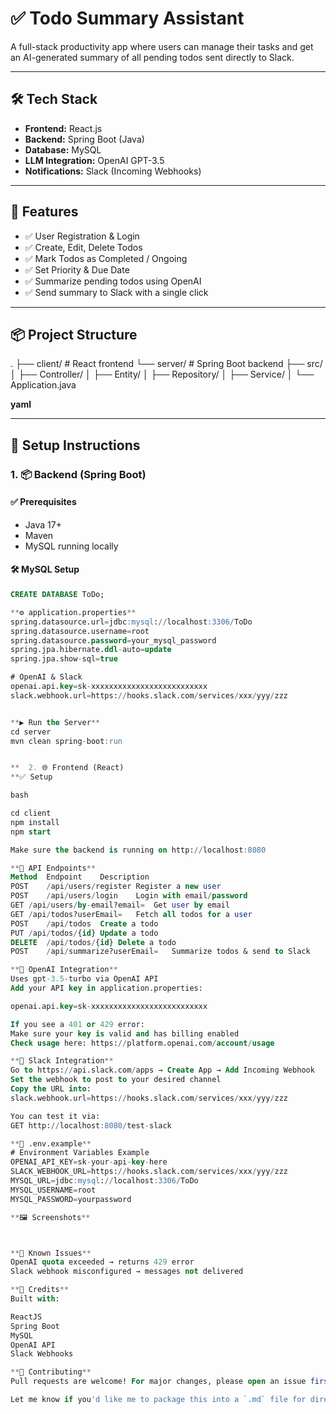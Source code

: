 # ✅ Todo Summary Assistant

A full-stack productivity app where users can manage their tasks and get an AI-generated summary of all pending todos sent directly to Slack.

---

## 🛠️ Tech Stack

- **Frontend:** React.js
- **Backend:** Spring Boot (Java)
- **Database:** MySQL
- **LLM Integration:** OpenAI GPT-3.5
- **Notifications:** Slack (Incoming Webhooks)

---

## 🚀 Features

- ✅ User Registration & Login
- ✅ Create, Edit, Delete Todos
- ✅ Mark Todos as Completed / Ongoing
- ✅ Set Priority & Due Date
- ✅ Summarize pending todos using OpenAI
- ✅ Send summary to Slack with a single click

---

## 📦 Project Structure
.
├── client/ # React frontend
└── server/ # Spring Boot backend
├── src/
│ ├── Controller/
│ ├── Entity/
│ ├── Repository/
│ ├── Service/
│ └── Application.java

**yaml**

---

## 🔧 Setup Instructions

### 1. 📦 Backend (Spring Boot)

#### ✅ Prerequisites
- Java 17+
- Maven
- MySQL running locally

#### 🛠️ MySQL Setup

```sql
CREATE DATABASE ToDo;

**⚙️ application.properties**
spring.datasource.url=jdbc:mysql://localhost:3306/ToDo
spring.datasource.username=root
spring.datasource.password=your_mysql_password
spring.jpa.hibernate.ddl-auto=update
spring.jpa.show-sql=true

# OpenAI & Slack
openai.api.key=sk-xxxxxxxxxxxxxxxxxxxxxxxxxx
slack.webhook.url=https://hooks.slack.com/services/xxx/yyy/zzz


**▶️ Run the Server**
cd server
mvn clean spring-boot:run


**  2. 🌐 Frontend (React)
**✅ Setup

bash

cd client
npm install
npm start

Make sure the backend is running on http://localhost:8080

**📡 API Endpoints**
Method	Endpoint	Description
POST	/api/users/register	Register a new user
POST	/api/users/login	Login with email/password
GET	/api/users/by-email?email=	Get user by email
GET	/api/todos?userEmail=	Fetch all todos for a user
POST	/api/todos	Create a todo
PUT	/api/todos/{id}	Update a todo
DELETE	/api/todos/{id}	Delete a todo
POST	/api/summarize?userEmail=	Summarize todos & send to Slack

**🤖 OpenAI Integration**
Uses gpt-3.5-turbo via OpenAI API
Add your API key in application.properties:

openai.api.key=sk-xxxxxxxxxxxxxxxxxxxxxxxxxx

If you see a 401 or 429 error:
Make sure your key is valid and has billing enabled
Check usage here: https://platform.openai.com/account/usage

**💬 Slack Integration**
Go to https://api.slack.com/apps → Create App → Add Incoming Webhook
Set the webhook to post to your desired channel
Copy the URL into:
slack.webhook.url=https://hooks.slack.com/services/xxx/yyy/zzz

You can test it via:
GET http://localhost:8080/test-slack

**📁 .env.example**
# Environment Variables Example
OPENAI_API_KEY=sk-your-api-key-here
SLACK_WEBHOOK_URL=https://hooks.slack.com/services/xxx/yyy/zzz
MYSQL_URL=jdbc:mysql://localhost:3306/ToDo
MYSQL_USERNAME=root
MYSQL_PASSWORD=yourpassword

**🖼️ Screenshots**



**🧠 Known Issues**
OpenAI quota exceeded → returns 429 error
Slack webhook misconfigured → messages not delivered

**🙌 Credits**
Built with:

ReactJS
Spring Boot
MySQL
OpenAI API
Slack Webhooks

**🤝 Contributing**
Pull requests are welcome! For major changes, please open an issue first to discuss your ideas.

Let me know if you'd like me to package this into a `.md` file for direct upload to your repo!
